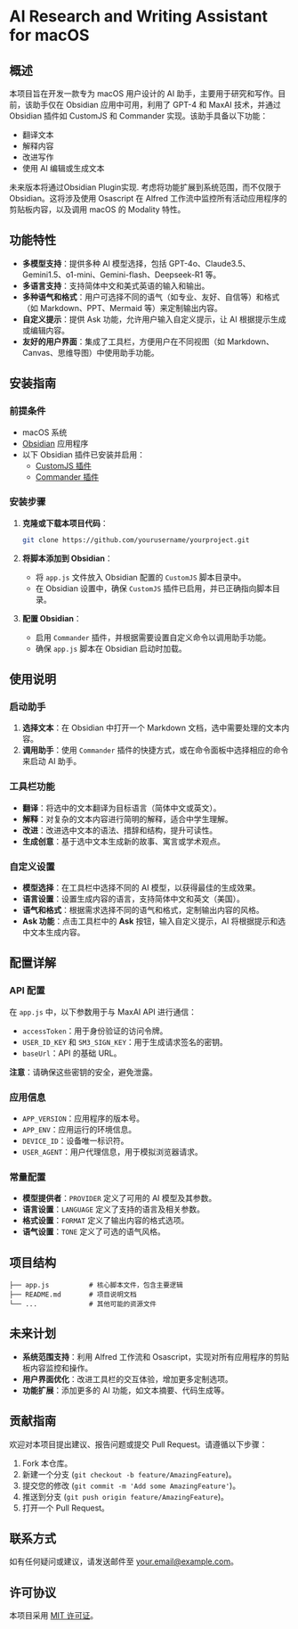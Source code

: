 # AI Research and Writing Assistant for macOS

## 概述

本项目旨在开发一款专为 macOS 用户设计的 AI 助手，主要用于研究和写作。目前，该助手仅在 Obsidian 应用中可用，利用了 GPT-4 和 MaxAI 技术，并通过 Obsidian 插件如 CustomJS 和 Commander 实现。该助手具备以下功能：

- 翻译文本
- 解释内容
- 改进写作
- 使用 AI 编辑或生成文本

未来版本将通过Obsidian Plugin实现. 
考虑将功能扩展到系统范围，而不仅限于 Obsidian。这将涉及使用 Osascript 在 Alfred 工作流中监控所有活动应用程序的剪贴板内容，以及调用 macOS 的 Modality 特性。

## 功能特性

- **多模型支持**：提供多种 AI 模型选择，包括 GPT-4o、Claude3.5、Gemini1.5、o1-mini、Gemini-flash、Deepseek-R1 等。
- **多语言支持**：支持简体中文和美式英语的输入和输出。
- **多种语气和格式**：用户可选择不同的语气（如专业、友好、自信等）和格式（如 Markdown、PPT、Mermaid 等）来定制输出内容。
- **自定义提示**：提供 Ask 功能，允许用户输入自定义提示，让 AI 根据提示生成或编辑内容。
- **友好的用户界面**：集成了工具栏，方便用户在不同视图（如 Markdown、Canvas、思维导图）中使用助手功能。

## 安装指南

### 前提条件

- macOS 系统
- [Obsidian](https://obsidian.md/) 应用程序
- 以下 Obsidian 插件已安装并启用：
  - [CustomJS 插件](https://github.com/obsidian-tasks-group/obsidian-customjs)
  - [Commander 插件](https://github.com/phibr0/obsidian-commander)

### 安装步骤

1. **克隆或下载本项目代码**：

   ```bash
   git clone https://github.com/yourusername/yourproject.git
   ```

2. **将脚本添加到 Obsidian**：

   - 将 `app.js` 文件放入 Obsidian 配置的 `CustomJS` 脚本目录中。
   - 在 Obsidian 设置中，确保 `CustomJS` 插件已启用，并已正确指向脚本目录。

3. **配置 Obsidian**：

   - 启用 `Commander` 插件，并根据需要设置自定义命令以调用助手功能。
   - 确保 `app.js` 脚本在 Obsidian 启动时加载。

## 使用说明

### 启动助手

1. **选择文本**：在 Obsidian 中打开一个 Markdown 文档，选中需要处理的文本内容。
2. **调用助手**：使用 `Commander` 插件的快捷方式，或在命令面板中选择相应的命令来启动 AI 助手。

### 工具栏功能

- **翻译**：将选中的文本翻译为目标语言（简体中文或英文）。
- **解释**：对复杂的文本内容进行简明的解释，适合中学生理解。
- **改进**：改进选中文本的语法、措辞和结构，提升可读性。
- **生成创意**：基于选中文本生成新的故事、寓言或学术观点。

### 自定义设置

- **模型选择**：在工具栏中选择不同的 AI 模型，以获得最佳的生成效果。
- **语言设置**：设置生成内容的语言，支持简体中文和英文（美国）。
- **语气和格式**：根据需求选择不同的语气和格式，定制输出内容的风格。
- **Ask 功能**：点击工具栏中的 **Ask** 按钮，输入自定义提示，AI 将根据提示和选中文本生成内容。

## 配置详解

### API 配置

在 `app.js` 中，以下参数用于与 MaxAI API 进行通信：

- `accessToken`：用于身份验证的访问令牌。
- `USER_ID_KEY` 和 `SM3_SIGN_KEY`：用于生成请求签名的密钥。
- `baseUrl`：API 的基础 URL。

**注意**：请确保这些密钥的安全，避免泄露。

### 应用信息

- `APP_VERSION`：应用程序的版本号。
- `APP_ENV`：应用运行的环境信息。
- `DEVICE_ID`：设备唯一标识符。
- `USER_AGENT`：用户代理信息，用于模拟浏览器请求。

### 常量配置

- **模型提供者**：`PROVIDER` 定义了可用的 AI 模型及其参数。
- **语言设置**：`LANGUAGE` 定义了支持的语言及相关参数。
- **格式设置**：`FORMAT` 定义了输出内容的格式选项。
- **语气设置**：`TONE` 定义了可选的语气风格。

## 项目结构

```plaintext
├── app.js          # 核心脚本文件，包含主要逻辑
├── README.md       # 项目说明文档
└── ...             # 其他可能的资源文件
```

## 未来计划

- **系统范围支持**：利用 Alfred 工作流和 Osascript，实现对所有应用程序的剪贴板内容监控和操作。
- **用户界面优化**：改进工具栏的交互体验，增加更多定制选项。
- **功能扩展**：添加更多的 AI 功能，如文本摘要、代码生成等。

## 贡献指南

欢迎对本项目提出建议、报告问题或提交 Pull Request。请遵循以下步骤：

1. Fork 本仓库。
2. 新建一个分支 (`git checkout -b feature/AmazingFeature`)。
3. 提交您的修改 (`git commit -m 'Add some AmazingFeature'`)。
4. 推送到分支 (`git push origin feature/AmazingFeature`)。
5. 打开一个 Pull Request。

## 联系方式

如有任何疑问或建议，请发送邮件至 [your.email@example.com](mailto:your.email@example.com)。

## 许可协议

本项目采用 [MIT 许可证](LICENSE)。

